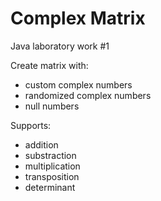 # Complex Matrix
Java laboratory work #1

Create matrix with:
* custom complex numbers
* randomized complex numbers
* null numbers

Supports:
* addition
* substraction
* multiplication
* transposition
* determinant
